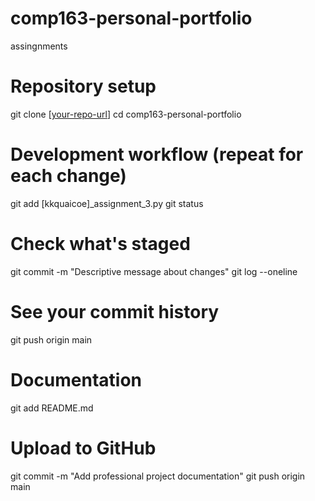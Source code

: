 # comp163-personal-portfolio
assingnments 
# Repository setup 
git clone [[your-repo-url](https://github.com/kelvinquaicoe/comp163-personal-portfolio/commit/306b29057a512c582a91aca567f1366b888b1e85)] 
cd comp163-personal-portfolio 

# Development workflow (repeat for each change) 
git add [kkquaicoe]_assignment_3.py 
git status                    

# Check what's staged 
git commit -m "Descriptive message about changes" 
git log --oneline            

# See your commit history 
git push origin main         

# Documentation 
git add README.md 

# Upload to GitHub 
git commit -m "Add professional project documentation" 
git push origin main 
